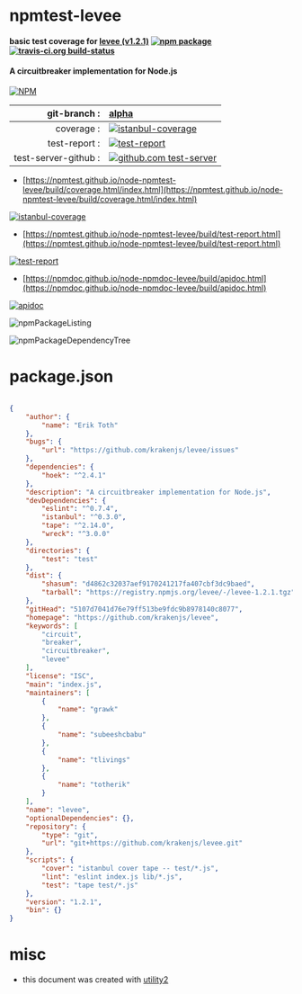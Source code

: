 # npmtest-levee

#### basic test coverage for  [levee (v1.2.1)](https://github.com/krakenjs/levee)  [![npm package](https://img.shields.io/npm/v/npmtest-levee.svg?style=flat-square)](https://www.npmjs.org/package/npmtest-levee) [![travis-ci.org build-status](https://api.travis-ci.org/npmtest/node-npmtest-levee.svg)](https://travis-ci.org/npmtest/node-npmtest-levee)

#### A circuitbreaker implementation for Node.js

[![NPM](https://nodei.co/npm/levee.png?downloads=true&downloadRank=true&stars=true)](https://www.npmjs.com/package/levee)

| git-branch : | [alpha](https://github.com/npmtest/node-npmtest-levee/tree/alpha)|
|--:|:--|
| coverage : | [![istanbul-coverage](https://npmtest.github.io/node-npmtest-levee/build/coverage.badge.svg)](https://npmtest.github.io/node-npmtest-levee/build/coverage.html/index.html)|
| test-report : | [![test-report](https://npmtest.github.io/node-npmtest-levee/build/test-report.badge.svg)](https://npmtest.github.io/node-npmtest-levee/build/test-report.html)|
| test-server-github : | [![github.com test-server](https://npmtest.github.io/node-npmtest-levee/GitHub-Mark-32px.png)](https://npmtest.github.io/node-npmtest-levee/build/app/index.html) | | build-artifacts : | [![build-artifacts](https://npmtest.github.io/node-npmtest-levee/glyphicons_144_folder_open.png)](https://github.com/npmtest/node-npmtest-levee/tree/gh-pages/build)|

- [https://npmtest.github.io/node-npmtest-levee/build/coverage.html/index.html](https://npmtest.github.io/node-npmtest-levee/build/coverage.html/index.html)

[![istanbul-coverage](https://npmtest.github.io/node-npmtest-levee/build/screenCapture.buildCi.browser.%252Ftmp%252Fbuild%252Fcoverage.lib.html.png)](https://npmtest.github.io/node-npmtest-levee/build/coverage.html/index.html)

- [https://npmtest.github.io/node-npmtest-levee/build/test-report.html](https://npmtest.github.io/node-npmtest-levee/build/test-report.html)

[![test-report](https://npmtest.github.io/node-npmtest-levee/build/screenCapture.buildCi.browser.%252Ftmp%252Fbuild%252Ftest-report.html.png)](https://npmtest.github.io/node-npmtest-levee/build/test-report.html)

- [https://npmdoc.github.io/node-npmdoc-levee/build/apidoc.html](https://npmdoc.github.io/node-npmdoc-levee/build/apidoc.html)

[![apidoc](https://npmdoc.github.io/node-npmdoc-levee/build/screenCapture.buildCi.browser.%252Ftmp%252Fbuild%252Fapidoc.html.png)](https://npmdoc.github.io/node-npmdoc-levee/build/apidoc.html)

![npmPackageListing](https://npmtest.github.io/node-npmtest-levee/build/screenCapture.npmPackageListing.svg)

![npmPackageDependencyTree](https://npmtest.github.io/node-npmtest-levee/build/screenCapture.npmPackageDependencyTree.svg)



# package.json

```json

{
    "author": {
        "name": "Erik Toth"
    },
    "bugs": {
        "url": "https://github.com/krakenjs/levee/issues"
    },
    "dependencies": {
        "hoek": "^2.4.1"
    },
    "description": "A circuitbreaker implementation for Node.js",
    "devDependencies": {
        "eslint": "^0.7.4",
        "istanbul": "^0.3.0",
        "tape": "^2.14.0",
        "wreck": "^3.0.0"
    },
    "directories": {
        "test": "test"
    },
    "dist": {
        "shasum": "d4862c32037aef9170241217fa407cbf3dc9baed",
        "tarball": "https://registry.npmjs.org/levee/-/levee-1.2.1.tgz"
    },
    "gitHead": "5107d7041d76e79ff513be9fdc9b8978140c8077",
    "homepage": "https://github.com/krakenjs/levee",
    "keywords": [
        "circuit",
        "breaker",
        "circuitbreaker",
        "levee"
    ],
    "license": "ISC",
    "main": "index.js",
    "maintainers": [
        {
            "name": "grawk"
        },
        {
            "name": "subeeshcbabu"
        },
        {
            "name": "tlivings"
        },
        {
            "name": "totherik"
        }
    ],
    "name": "levee",
    "optionalDependencies": {},
    "repository": {
        "type": "git",
        "url": "git+https://github.com/krakenjs/levee.git"
    },
    "scripts": {
        "cover": "istanbul cover tape -- test/*.js",
        "lint": "eslint index.js lib/*.js",
        "test": "tape test/*.js"
    },
    "version": "1.2.1",
    "bin": {}
}
```



# misc
- this document was created with [utility2](https://github.com/kaizhu256/node-utility2)
